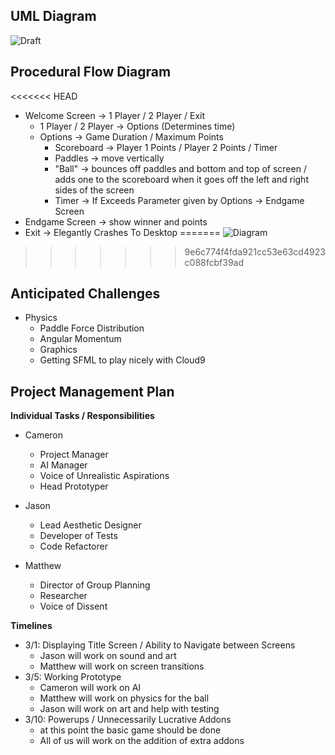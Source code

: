 ## UML Diagram
![Draft](https://preview.c9users.io/mamatt/cptr142_group_project/cptr142_group_project/StarWarsPong.png?_c9_id=livepreview0&_c9_host=https://ide.c9.io)

## Procedural Flow Diagram
<<<<<<< HEAD

* Welcome Screen -> 1 Player / 2 Player / Exit
    * 1 Player / 2 Player -> Options (Determines time)
    * Options -> Game Duration / Maximum Points
        * Scoreboard -> Player 1 Points / Player 2 Points / Timer
        * Paddles -> move vertically 
        * "Ball" -> bounces off paddles and bottom and top of screen / adds one to the scoreboard when it goes off the left and right sides of the screen
        * Timer -> If Exceeds Parameter given by Options -> Endgame Screen
* Endgame Screen -> show winner and points
* Exit -> Elegantly Crashes To Desktop
=======
![Diagram](https://preview.c9users.io/mamatt/cptr142_group_project/cptr142_group_project/ScreenChangesFlowchart.png?_c9_id=livepreview0&_c9_host=https://ide.c9.io)
>>>>>>> 9e6c774f4fda921cc53e63cd4923c088fcbf39ad

## Anticipated Challenges
* Physics
    * Paddle Force Distribution
    * Angular Momentum
    * Graphics
    * Getting SFML to play nicely with Cloud9

## Project Management Plan

__Individual Tasks / Responsibilities__

* Cameron
    * Project Manager
    * AI Manager
    * Voice of Unrealistic Aspirations
    * Head Prototyper

* Jason
    * Lead Aesthetic Designer
    * Developer of Tests
    * Code Refactorer

* Matthew
    * Director of Group Planning
    * Researcher
    * Voice of Dissent

__Timelines__

* 3/1: Displaying Title Screen / Ability to Navigate between Screens
    * Jason will work on sound and art 
    * Matthew will work on screen transitions
* 3/5: Working Prototype
    * Cameron will work on AI 
    * Matthew will work on physics for the ball
    * Jason will work on art and help with testing 
* 3/10: Powerups / Unnecessarily Lucrative Addons
    * at this point the basic game should be done
    * All of us will work on the addition of extra addons